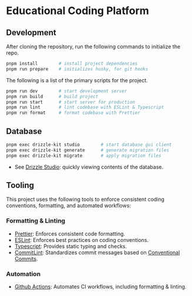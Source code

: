 # Educational Coding Platform

## Development

After cloning the repository, run the following commands to initialize the repo.

```bash
pnpm install		# install project dependencies
pnpm run prepare	# initializes husky, for git hooks
```

The following is a list of the primary scripts for the project.

```bash
pnpm run dev		# start development server
pnpm run build		# build project
pnpm run start		# start server for production
pnpm run lint		# lint codebase with ESLint & Typescript
pnpm run format		# format codebase with Prettier
```

## Database

```bash
pnpm exec drizzle-kit studio		# start database gui client
pnpm exec drizzle-kit generate		# generate migration files
pnpm exec drizzle-kit migrate		# apply migration files
```

- See [Drizzle Studio](https://orm.drizzle.team/docs/drizzle-kit-studio): quickly viewing contents of the database.

## Tooling

This project uses the following tools to enforce consistent coding conventions, formatting, and automated workflows:

### Formatting & Linting

- [Prettier](https://prettier.io/): Enforces consistent code formatting.
- [ESLint](https://eslint.org/): Enforces best practices on coding conventions.
- [Typescript](http://typescriptlang.org/): Provides static typing and checks.
- [CommitLint](https://commitlint.js.org/): Standardizes commit messages based on [Conventional Commits](https://www.conventionalcommits.org/).

### Automation

- [Github Actions](https://github.com/features/actions): Automates CI workflows, including formatting & linting.
